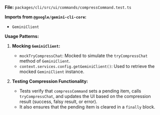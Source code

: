 **File:** `packages/cli/src/ui/commands/compressCommand.test.ts`

**Imports from `@google/gemini-cli-core`:**
- `GeminiClient`

**Usage Patterns:**
1.  **Mocking `GeminiClient`:**
    *   `mockTryCompressChat`: Mocked to simulate the `tryCompressChat` method of `GeminiClient`.
    *   `context.services.config.getGeminiClient()`: Used to retrieve the mocked `GeminiClient` instance.

2.  **Testing Compression Functionality:**
    *   Tests verify that `compressCommand` sets a pending item, calls `tryCompressChat`, and updates the UI based on the compression result (success, falsy result, or error).
    *   It also ensures that the pending item is cleared in a `finally` block.

